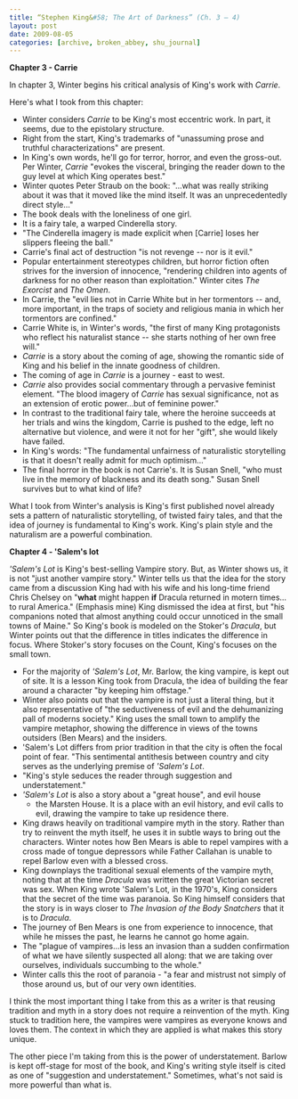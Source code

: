 ```yaml
---
title: “Stephen King&#58; The Art of Darkness” (Ch. 3 – 4)
layout: post
date: 2009-08-05
categories: [archive, broken_abbey, shu_journal]
---
```


**Chapter 3 - Carrie**

In chapter 3, Winter begins his critical analysis of King's work with _Carrie_.

Here's what I took from this chapter:

- Winter considers _Carrie_ to be King's most eccentric work. In part, it seems,
  due to the epistolary structure.
- Right from the start, King's trademarks of "unassuming prose and truthful
  characterizations" are present.
- In King's own words, he'll go for terror, horror, and even the gross-out. Per
  Winter, _Carrie_ "evokes the visceral, bringing the reader down to the guy
  level at which King operates best."
- Winter quotes Peter Straub on the book: "...what was really striking about it
  was that it moved like the mind itself. It was an unprecedentedly direct
  style..."
- The book deals with the loneliness of one girl.
- It is a fairy tale, a warped Cinderella story.
- "The Cinderella imagery is made explicit when [Carrie] loses her slippers
  fleeing the ball."
- Carrie's final act of destruction "is not revenge -- nor is it evil."
- Popular entertainment stereotypes children, but horror fiction often strives
  for the inversion of innocence, "rendering children into agents of darkness
  for no other reason than exploitation." Winter cites _The Exorcist_ and _The
  Omen_.
- In Carrie, the "evil lies not in Carrie White but in her tormentors -- and,
  more important, in the traps of society and religious mania in which her
  tormentors are confined."
- Carrie White is, in Winter's words, "the first of many King protagonists who
  reflect his naturalist stance -- she starts nothing of her own free will."
- _Carrie_ is a story about the coming of age, showing the romantic side of King
  and his belief in the innate goodness of children.
- The coming of age in _Carrie_ is a journey - east to west.
- _Carrie_ also provides social commentary through a pervasive feminist element.
  "The blood imagery of _Carrie_ has sexual significance, not as an extension of
  erotic power...but of feminine power."
- In contrast to the traditional fairy tale, where the heroine succeeds at her
  trials and wins the kingdom, Carrie is pushed to the edge, left no alternative
  but violence, and were it not for her "gift", she would likely have failed.
- In King's words: "The fundamental unfairness of naturalistic storytelling is
  that it doesn't really admit for much optimism..."
- The final horror in the book is not Carrie's. It is Susan Snell, "who must
  live in the memory of blackness and its death song." Susan Snell survives but
  to what kind of life?

What I took from Winter's analysis is King's first published novel already sets
a pattern of naturalistic storytelling, of twisted fairy tales, and that the
idea of journey is fundamental to King's work. King's plain style and the
naturalism are a powerful combination.

**Chapter 4 - 'Salem's lot**

_'Salem's Lot_ is King's best-selling Vampire story. But, as Winter shows us, it
is not "just another vampire story." Winter tells us that the idea for the story
came from a discussion King had with his wife and his long-time friend Chris
Chelsey on "**what** might happen **if** Dracula returned in motern times... to
rural America." (Emphasis mine) King dismissed the idea at first, but "his
companions noted that almost anything could occur unnoticed in the small towns
of Maine." So King's book is modeled on the Stoker's _Dracula_, but Winter
points out that the difference in titles indicates the difference in focus.
Where Stoker's story focuses on the Count, King's focuses on the small town.

- For the majority of _'Salem's Lot_, Mr. Barlow, the king vampire, is kept out
  of site. It is a lesson King took from Dracula, the idea of building the fear
  around a character "by keeping him offstage."
- Winter also points out that the vampire is not just a literal thing, but it
  also representative of "the seductiveness of evil and the dehumanizing pall of
  moderns society." King uses the small town to amplify the vampire metaphor,
  showing the difference in views of the towns outsiders (Ben Mears) and the
  insiders.
- 'Salem's Lot differs from prior tradition in that the city is often the focal
  point of fear. "This sentimental antithesis between country and city serves as
  the underlying premise of _'Salem's Lot_.
- "King's style seduces the reader through suggestion and understatement."
- _'Salem's Lot_ is also a story about a "great house", and evil house
  - the Marsten House. It is a place with an evil history, and evil calls to
    evil, drawing the vampire to take up residence there.
- King draws heavily on traditional vampire myth in the story. Rather than try
  to reinvent the myth itself, he uses it in subtle ways to bring out the
  characters. Winter notes how Ben Mears is able to repel vampires with a cross
  made of tongue depressors while Father Callahan is unable to repel Barlow even
  with a blessed cross.
- King downplays the traditional sexual elements of the vampire myth, noting
  that at the time _Dracula_ was written the great Victorian secret was sex.
  When King wrote 'Salem's Lot, in the 1970's, King considers that the secret of
  the time was paranoia. So King himself considers that the story is in ways
  closer to _The Invasion of the Body Snatchers_ that it is to _Dracula_.
- The journey of Ben Mears is one from experience to innocence, that while he
  misses the past, he learns he cannot go home again.
- The "plague of vampires...is less an invasion than a sudden confirmation of
  what we have silently suspected all along: that we are taking over ourselves,
  individuals succumbing to the whole."
- Winter calls this the root of paranoia - "a fear and mistrust not simply of
  those around us, but of our very own identities.

I think the most important thing I take from this as a writer is that reusing
tradition and myth in a story does not require a reinvention of the myth. King
stuck to tradition here, the vampires were vampires as everyone knows and loves
them. The context in which they are applied is what makes this story unique.

The other piece I'm taking from this is the power of understatement. Barlow is
kept off-stage for most of the book, and King's writing style itself is cited as
one of "suggestion and understatement." Sometimes, what's not said is more
powerful than what is.
